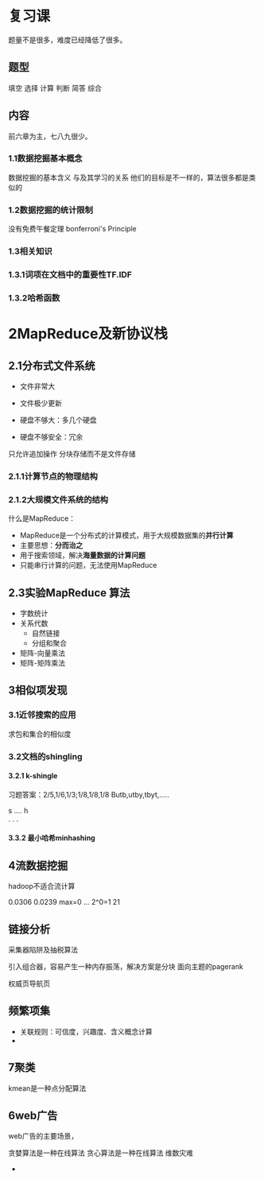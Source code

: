 # 复习课

题量不是很多，难度已经降低了很多。

## 题型

填空
选择
计算
判断
简答
综合

## 内容

前六章为主，七八九很少。

### 1.1数据挖掘基本概念

数据挖掘的基本含义
与及其学习的关系
他们的目标是不一样的，算法很多都是类似的

### 1.2数据挖掘的统计限制

没有免费午餐定理
bonferroni's Principle

### 1.3相关知识

### 1.3.1词项在文档中的重要性TF.IDF

### 1.3.2哈希函数


# 2MapReduce及新协议栈

## 2.1分布式文件系统

- 文件非常大
- 文件极少更新

- 硬盘不够大：多几个硬盘
- 硬盘不够安全：冗余

只允许追加操作
分块存储而不是文件存储

### 2.1.1计算节点的物理结构

### 2.1.2大规模文件系统的结构

什么是MapReduce：

- MapReduce是一个分布式的计算模式，用于大规模数据集的**并行计算**
- 主要思想：**分而治之**
- 用于搜索领域，解决**海量数据的计算问题**
- 只能串行计算的问题，无法使用MapReduce

## 2.3实验MapReduce 算法

- 字数统计
- 关系代数
  - 自然链接
  - 分组和聚合
- 矩阵-向量乘法
- 矩阵-矩阵乘法

## 3相似项发现

### 3.1近邻搜索的应用

求包和集合的相似度

### 3.2文档的shingling

#### 3.2.1 k-shingle


习题答案：2/5,1/6,1/3;1/8,1/8,1/8
Butb,utby,tbyt,.....

   s ....
h  
.
.
.
#### 3.3.2 最小哈希minhashing



## 4流数据挖掘

hadoop不适合流计算

0.0306
0.0239
max=0 ... 2^0=1
21


## 链接分析

采集器陷阱及抽税算法

引入组合器，容易产生一种内存振荡，解决方案是分块
面向主题的pagerank 

权威页导航页

## 频繁项集

- 关联规则：可信度，兴趣度、含义概念计算
- 


## 7聚类

kmean是一种点分配算法

## 6web广告

web广告的主要场景，

贪婪算法是一种在线算法
贪心算法是一种在线算法
维数灾难

- 
